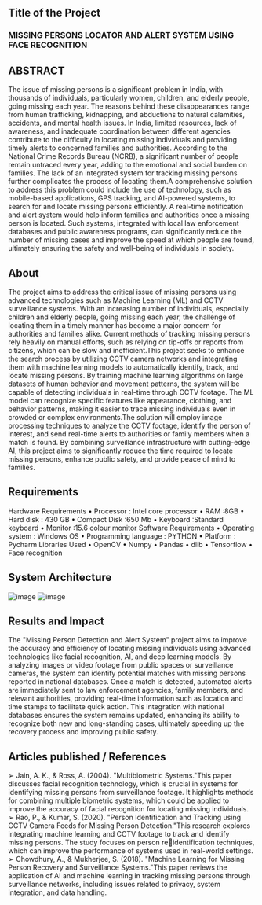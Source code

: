 ## Title of the Project
### MISSING PERSONS LOCATOR AND ALERT SYSTEM USING FACE RECOGNITION

## ABSTRACT
The issue of missing persons is a significant problem in India, with thousands of individuals, particularly women, children, and elderly people, going missing 
each year. The reasons behind these disappearances range from human trafficking, kidnapping, and abductions to natural calamities, accidents, and 
mental health issues. In India, limited resources, lack of awareness, and inadequate coordination between different agencies contribute to the difficulty 
in locating missing individuals and providing timely alerts to concerned families and authorities. According to the National Crime Records Bureau (NCRB), a significant number of people remain untraced every year, adding to the emotional and social burden on families. The lack of an integrated system for tracking missing persons further complicates the process of locating them.A comprehensive solution to address this problem could include the use of technology, such as mobile-based applications, GPS tracking, and AI-powered systems, to search for and locate missing persons efficiently. A real-time notification and alert system would help inform families and authorities once a missing person is located. Such systems, integrated with local law enforcement databases and public awareness programs, can significantly reduce the number of missing cases and improve the speed at which people are found, ultimately ensuring the safety and well-being of individuals in society.


## About
The project aims to address the critical issue of missing persons using advanced technologies such as Machine Learning (ML) and CCTV surveillance systems. 
With an increasing number of individuals, especially children and elderly people, going missing each year, the challenge of locating them in a timely 
manner has become a major concern for authorities and families alike. Current methods of tracking missing persons rely heavily on manual efforts, such as 
relying on tip-offs or reports from citizens, which can be slow and inefficient.This project seeks to enhance the search process by utilizing CCTV camera 
networks and integrating them with machine learning models to automatically identify, track, and locate missing persons. By training machine learning 
algorithms on large datasets of human behavior and movement patterns, the system will be capable of detecting individuals in real-time through CCTV 
footage. The ML model can recognize specific features like appearance, clothing, and behavior patterns, making it easier to trace missing individuals 
even in crowded or complex environments.The solution will employ image processing techniques to analyze the CCTV footage, identify the person of interest, and send real-time alerts to authorities or family members when a match is found. By combining surveillance infrastructure with cutting-edge AI, this project aims to significantly reduce the time required to locate missing persons, enhance public safety, and provide peace of mind to families.


## Requirements
Hardware Requirements
• Processor : Intel core processor
• RAM :8GB
• Hard disk : 430 GB
• Compact Disk :650 Mb
• Keyboard :Standard keyboard
• Monitor :15.6 colour monitor
Software Requirements
• Operating system : Windows OS
• Programming language : PYTHON
• Platform : Pycharm
Libraries Used
• OpenCV
• Numpy
• Pandas
• dlib
• Tensorflow
• Face recognition

## System Architecture
![image](https://github.com/user-attachments/assets/3f106ac1-f120-4521-bed3-7828d4557ff8)
![image](https://github.com/user-attachments/assets/b28b7c32-343b-4aeb-9b9e-3412539af349)

## Results and Impact

The "Missing Person Detection and Alert System" project aims to improve the accuracy and efficiency of locating missing individuals using advanced technologies like facial recognition, AI, and deep learning models. By analyzing images or video footage from public spaces or surveillance cameras, the system can identify potential matches with missing persons reported in national databases. Once a match is detected, automated alerts are immediately sent to law enforcement agencies, family members, and relevant authorities, providing real-time information such as location and time stamps to facilitate quick action. This integration with national databases ensures the system remains updated, enhancing its ability to recognize both new and long-standing cases, ultimately speeding up the recovery process and improving public safety.

## Articles published / References

➢ Jain, A. K., & Ross, A. (2004). "Multibiometric Systems."This paper discusses facial recognition technology, which is crucial in systems for identifying missing persons from surveillance footage. It highlights methods for combining multiple biometric systems, which could be applied to improve the accuracy of facial recognition for locating missing individuals.
➢ Rao, P., & Kumar, S. (2020). "Person Identification and Tracking using CCTV Camera Feeds for Missing Person Detection."This research explores integrating machine learning and CCTV footage to track and identify missing persons. The study focuses on person reidentification techniques, which can improve the performance of systems used in real-world settings.
➢ Chowdhury, A., & Mukherjee, S. (2018). "Machine Learning for Missing Person Recovery and Surveillance Systems."This paper reviews the application of AI and machine learning in tracking missing persons through surveillance networks, including issues related to privacy, system integration, and data handling.
